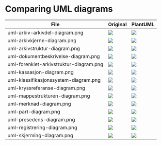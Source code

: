 Comparing UML diagrams
======================

| File | Original | PlantUML |
| ---- | -------- | -------- |
| uml-arkiv-arkivdel-diagram.png | <img src="kapitler/media/uml-arkiv-arkivdel.jpg"> | <img src="kapitler/media/uml-arkiv-arkivdel-diagram.png"> |
| uml-arkivkjerne-diagram.png | <img src="kapitler/media/uml-arkivkjerne.jpg"> | <img src="kapitler/media/uml-arkivkjerne-diagram.png"> |
| uml-arkivstruktur-diagram.png | <img src="kapitler/media/uml-arkivstruktur.png"> | <img src="kapitler/media/uml-arkivstruktur-diagram.png"> |
| uml-dokumentbeskrivelse-diagram.png | <img src="kapitler/media/uml-dokumentbeskrivelse.jpg"> | <img src="kapitler/media/uml-dokumentbeskrivelse-diagram.png"> |
| uml-forenklet-arkivstruktur-diagram.png | <img src="kapitler/media/uml-forenklet-arkivstruktur.png"> | <img src="kapitler/media/uml-forenklet-arkivstruktur-diagram.png"> |
| uml-kassasjon-diagram.png | <img src="kapitler/media/uml-kassasjon.jpg"> | <img src="kapitler/media/uml-kassasjon-diagram.png"> |
| uml-klassifikasjonssystem-diagram.png | <img src="kapitler/media/uml-klassifikasjonssystem.jpg"> | <img src="kapitler/media/uml-klassifikasjonssystem-diagram.png"> |
| uml-kryssreferanse-diagram.png | <img src="kapitler/media/uml-kryssreferanse.jpg"> | <img src="kapitler/media/uml-kryssreferanse-diagram.png"> |
| uml-mappestrukturen-diagram.png | <img src="kapitler/media/uml-mappestrukturen.jpg"> | <img src="kapitler/media/uml-mappestrukturen-diagram.png"> |
| uml-merknad-diagram.png | <img src="kapitler/media/uml-merknad.jpg"> | <img src="kapitler/media/uml-merknad-diagram.png"> |
| uml-part-diagram.png | <img src="kapitler/media/uml-part.jpg"> | <img src="kapitler/media/uml-part-diagram.png"> |
| uml-presedens-diagram.png | <img src="kapitler/media/uml-presedens.jpg"> | <img src="kapitler/media/uml-presedens-diagram.png"> |
| uml-registrering-diagram.png | <img src="kapitler/media/uml-registrering.jpg"> | <img src="kapitler/media/uml-registrering-diagram.png"> |
| uml-skjerming-diagram.png | <img src="kapitler/media/uml-skjerming.jpg"> | <img src="kapitler/media/uml-skjerming-diagram.png"> |

